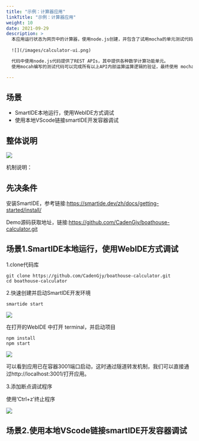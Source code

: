 ```yaml
---
title: "示例：计算器应用"
linkTitle: "示例：计算器应用"
weight: 10
date: 2021-09-29
description: >
  本应用运行状态为网页中的计算器，使用node.js创建，并包含了试用mocha的单元测试代码，如下图：
  
  ![](/images/calculator-ui.png)

  代码中使用node.js代码提供了REST APIs，其中提供各种数学计算功能单元。
  使用mocah编写的测试代码可以完成所有以上API内部运算运算逻辑的验证，最终使用 mocha-junit-reports 来生成XML格式的测试结果文件

---
```


## 场景

- SmartIDE本地运行，使用WebIDE方式调试
- 使用本地VScode链接smartIDE开发容器调试

## 整体说明

![](/images/process-all.png)

机制说明：

## 先决条件

安装SmartIDE，参考链接:https://smartide.dev/zh/docs/getting-started/install/

Demo源码获取地址，链接:https://github.com/CadenGjy/boathouse-calculator.git

##  场景1.SmartIDE本地运行，使用WebIDE方式调试

1.clone代码库

```shell
git clone https://github.com/CadenGjy/boathouse-calculator.git
cd boathouse-calculator
```

2.快速创建并启动SmartIDE开发环境

```shell
smartide start 
```

![](/images/smartide-start.png)

在打开的WebIDE 中打开 terminal，并启动项目

```shell
npm install 
npm start 
```

![](/images/start-calculator.png)

可以看到应用已在容器3001端口启动，这时通过隧道转发机制，我们可以直接通过http://localhost:3001/打开应用。

3.添加断点调试程序

使用‘Ctrl+z’终止程序

![](/images/ctrl-z.png)

##  场景2.使用本地VScode链接smartIDE开发容器调试


